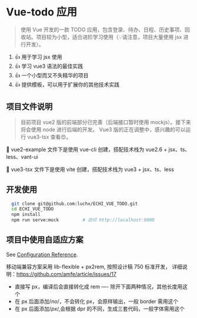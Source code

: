 # Vue-todo 应用

> 使用 Vue 开发的一款 TODO 应用，包含登录、待办、日程、历史事项、回收站。项目较为小型，适合进阶学习使用（💡请注意，项目大量使用 jsx 进行开发）。

1. 👍 用于学习 jsx 使用
2. 👍 学习 vue3 语法的最佳实践
3. 👍 一个小型而又不失精华的项目
4. 👍 提供模板，可以用于扩展你的其他技术实践

## 项目文件说明

> 目前项目 vue2 版的前端部分已完善（后端接口暂时使用 mockjs）。接下来将会使用 node 进行后端的开发。
> Vue3 版的正在调整中，感兴趣的可以运行 vue3-tsx 查看😍。

🍂 vue2-example 文件下是使用 vue-cli 创建，搭配技术栈为 vue2.6 + jsx、ts、less、vant-ui

🚀 vue3-tsx 文件下是使用 vite 创建，搭配技术栈为 vue3 + jsx、ts、less

## 开发使用

```bash
  git clone git@github.com:luchx/ECHI_VUE_TODO.git
  cd ECHI_VUE_TODO
  npm install
  npm run serve:mock         # 访问 http://localhost:9000
```

## 项目中使用自适应方案

See [Configuration Reference](https://cli.vuejs.org/config/).

移动端兼容方案采用 lib-flexible + px2rem, 按照设计稿 750 标准开发， 详细说明：<https://github.com/amfe/article/issues/17>

- 直接写 px，编译后会直接转化成 rem —- 除开下面两种情况，其他长度用这个
- 在 px 后面添加/_no_/，不会转化 px，会原样输出，一般 border 需用这个
- 在 px 后面添加/_px_/,会根据 dpr 的不同，生成三套代码，一般字体需用这个
